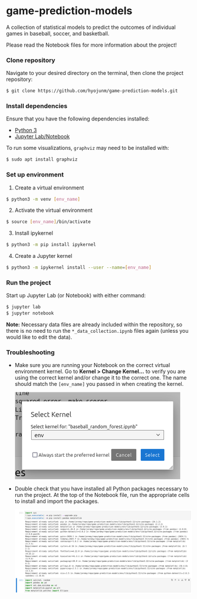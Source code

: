 # game-prediction-models

A collection of statistical models to predict the outcomes of individual games in baseball, soccer, and basketball.

Please read the Notebook files for more information about the project!

### Clone repository

Navigate to your desired directory on the terminal, then clone the project repository:

```bash
$ git clone https://github.com/hyojunm/game-prediction-models.git
```

### Install dependencies

Ensure that you have the following dependencies installed:

* [Python 3](https://www.python.org/)
* [Jupyter Lab/Notebook](https://jupyter.org/)

To run some visualizations, `graphviz` may need to be installed with:

```bash
$ sudo apt install graphviz
```

### Set up environment

1. Create a virtual environment

```bash
$ python3 -m venv [env_name]
```

2. Activate the virtual environment

```bash
$ source [env_name]/bin/activate
```

3. Install ipykernel

```bash
$ python3 -m pip install ipykernel
```

4. Create a Jupyter kernel

```bash
$ python3 -m ipykernel install --user --name=[env_name]
```

### Run the project

Start up Jupyter Lab (or Notebook) with either command:

```bash
$ jupyter lab
$ jupyter notebook
```

**Note:** Necessary data files are already included within the repository, so there is no need to run the `*_data_collection.ipynb` files again (unless you would like to edit the data).

### Troubleshooting

* Make sure you are running your Notebook on the correct virtual environment kernel. Go to **Kernel > Change Kernel...** to verify you are using the correct kernel and/or change it to the correct one. The name should match the `[env_name]` you passed in when creating the kernel.

    ![Choose the correct kernel](kernel.png)

* Double check that you have installed all Python packages necessary to run the project. At the top of the Notebook file, run the appropriate cells to install and import the packages.

    ![Install and import all necessary packages](install.png)